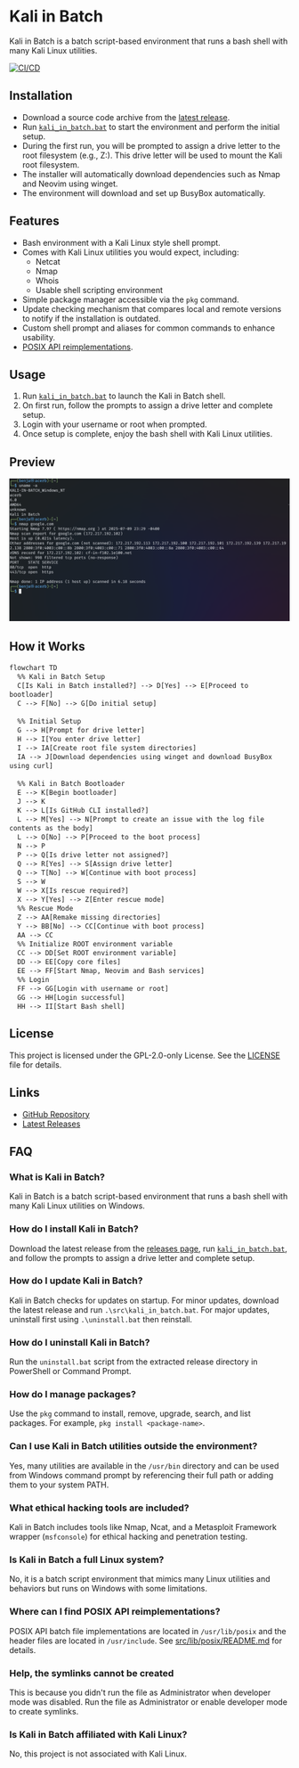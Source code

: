 # Kali in Batch

Kali in Batch is a batch script-based environment that runs a bash shell with many Kali Linux utilities.

[![CI/CD](https://github.com/Kali-in-Batch/kali-in-batch/actions/workflows/cicd.yml/badge.svg)](https://github.com/Kali-in-Batch/kali-in-batch/actions/workflows/cicd.yml)

## Installation

* Download a source code archive from the [latest release](https://github.com/Kali-in-Batch/kali-in-batch/releases/latest).
* Run [`kali_in_batch.bat`](./src/kali_in_batch.bat) to start the environment and perform the initial setup.
* During the first run, you will be prompted to assign a drive letter to the root filesystem (e.g., Z:). This drive letter will be used to mount the Kali root filesystem.
* The installer will automatically download dependencies such as Nmap and Neovim using winget.
* The environment will download and set up BusyBox automatically.

## Features

* Bash environment with a Kali Linux style shell prompt.
* Comes with Kali Linux utilities you would expect, including:
  * Netcat
  * Nmap
  * Whois
  * Usable shell scripting environment
* Simple package manager accessible via the `pkg` command.
* Update checking mechanism that compares local and remote versions to notify if the installation is outdated.
* Custom shell prompt and aliases for common commands to enhance usability.
* [POSIX API reimplementations](./src/lib/posix/README.md).

## Usage

1. Run [`kali_in_batch.bat`](./src/kali_in_batch.bat) to launch the Kali in Batch shell.
2. On first run, follow the prompts to assign a drive letter and complete setup.
3. Login with your username or root when prompted.
4. Once setup is complete, enjoy the bash shell with Kali Linux utilities.

## Preview

![image of a terminal nmap scan with uname -a output above](./assets/image.png)

## How it Works

```mermaid
flowchart TD
  %% Kali in Batch Setup
  C[Is Kali in Batch installed?] --> D[Yes] --> E[Proceed to bootloader]
  C --> F[No] --> G[Do initial setup]
  
  %% Initial Setup
  G --> H[Prompt for drive letter]
  H --> I[You enter drive letter]
  I --> IA[Create root file system directories]
  IA --> J[Download dependencies using winget and download BusyBox using curl]
  
  %% Kali in Batch Bootloader
  E --> K[Begin bootloader]
  J --> K
  K --> L[Is GitHub CLI installed?]
  L --> M[Yes] --> N[Prompt to create an issue with the log file contents as the body]
  L --> O[No] --> P[Proceed to the boot process]
  N --> P
  P --> Q[Is drive letter not assigned?]
  Q --> R[Yes] --> S[Assign drive letter]
  Q --> T[No] --> W[Continue with boot process]
  S --> W
  W --> X[Is rescue required?]
  X --> Y[Yes] --> Z[Enter rescue mode]
  %% Rescue Mode
  Z --> AA[Remake missing directories]
  Y --> BB[No] --> CC[Continue with boot process]
  AA --> CC
  %% Initialize ROOT environment variable
  CC --> DD[Set ROOT environment variable]
  DD --> EE[Copy core files]
  EE --> FF[Start Nmap, Neovim and Bash services]
  %% Login
  FF --> GG[Login with username or root]
  GG --> HH[Login successful]
  HH --> II[Start Bash shell]
```

## License

This project is licensed under the GPL-2.0-only License. See the [LICENSE](LICENSE) file for details.

## Links

* [GitHub Repository](https://github.com/Kali-in-Batch/kali-in-batch)
* [Latest Releases](https://github.com/Kali-in-Batch/kali-in-batch/releases/latest)

## FAQ

### What is Kali in Batch?

Kali in Batch is a batch script-based environment that runs a bash shell with many Kali Linux utilities on Windows.

### How do I install Kali in Batch?

Download the latest release from the [releases page](https://github.com/Kali-in-Batch/kali-in-batch/releases/latest), run [`kali_in_batch.bat`](./src/kali_in_batch.bat), and follow the prompts to assign a drive letter and complete setup.

### How do I update Kali in Batch?

Kali in Batch checks for updates on startup. For minor updates, download the latest release and run `.\src\kali_in_batch.bat`. For major updates, uninstall first using `.\uninstall.bat` then reinstall.

### How do I uninstall Kali in Batch?

Run the `uninstall.bat` script from the extracted release directory in PowerShell or Command Prompt.

### How do I manage packages?

Use the `pkg` command to install, remove, upgrade, search, and list packages. For example, `pkg install <package-name>`.

### Can I use Kali in Batch utilities outside the environment?

Yes, many utilities are available in the `/usr/bin` directory and can be used from Windows command prompt by referencing their full path or adding them to your system PATH.

### What ethical hacking tools are included?

Kali in Batch includes tools like Nmap, Ncat, and a Metasploit Framework wrapper (`msfconsole`) for ethical hacking and penetration testing.

### Is Kali in Batch a full Linux system?

No, it is a batch script environment that mimics many Linux utilities and behaviors but runs on Windows with some limitations.

### Where can I find POSIX API reimplementations?

POSIX API batch file implementations are located in `/usr/lib/posix` and the header files are located in `/usr/include`. See [src/lib/posix/README.md](./src/lib/posix/README.md) for details.

### Help, the symlinks cannot be created

This is because you didn't run the file as Administrator when developer mode was disabled. Run the file as Administrator or enable developer mode to create symlinks.

### Is Kali in Batch affiliated with Kali Linux?

No, this project is not associated with Kali Linux.
